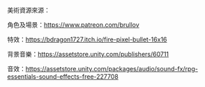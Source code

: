 美術資源來源：

角色及場景：https://www.patreon.com/brullov

特效：https://bdragon1727.itch.io/fire-pixel-bullet-16x16

背景音樂：https://assetstore.unity.com/publishers/60711

音效：https://assetstore.unity.com/packages/audio/sound-fx/rpg-essentials-sound-effects-free-227708
